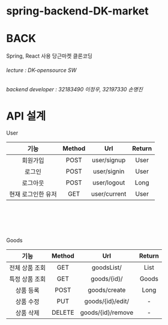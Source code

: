 # spring-backend-DK-market
# BACK
Spring, React 사용 당근마켓 클론코딩

###### lecture : DK-opensource SW
###### backend developer : 32183490 이정우, 32197330 손명진

# API 설계

User

기능 | Method | Url | Return
:--: | :--: | :--: | :--:
회원가입 | POST | user/signup | User
로그인 | POST | user/signin | User
로그아웃 | POST | user/logout | Long
현재 로그인한 유저 | GET | user/current | User

<br><br><br><br>

Goods

기능 | Method | Url | Return
:--: | :--: | :--: | :--:
전체 상품 조회 | GET | goodsList/ | List<Goods>
특정 상품 조회 | GET | goods/{id}/ | Goods
상품 등록 | POST | goods/create | Long
상품 수정 | PUT | goods/{id}/edit/ | -
상품 삭제 | DELETE | goods/{id}/remove | -

